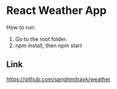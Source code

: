 # React Weather App

How to run:
1. Go to the root folder.
2. npm install, then npm start

## Link 
https://github.com/sanghmitravk/weather